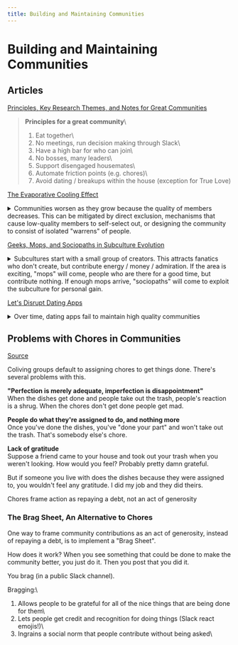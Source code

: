 ```yaml
---
title: Building and Maintaining Communities
---
```


# Building and Maintaining Communities

## Articles
[Principles, Key Research Themes, and Notes for Great Communities][003]

> **Principles for a great community**\
> 1. Eat together\
> 2. No meetings, run decision making through Slack\
> 3. Have a high bar for who can join\
> 4. No bosses, many leaders\
> 5. Support disengaged housemates\
> 6. Automate friction points (e.g. chores)\
> 7. Avoid dating / breakups within the house (exception for True Love)

[The Evaporative Cooling Effect][004]

<details>
<summary>
Communities worsen as they grow because the quality of members decreases. This can be mitigated by direct exclusion, mechanisms that cause low-quality members to self-select out, or designing the community to consist of isolated "warrens" of people.
</summary>

> If anyone can join your community, then the people most likely to join are those who are below the average quality of your community because they have the most to gain. Once they're in, unless contained, they end up harming the health of the community over the long term.

> Social Gatings are mechanisms that allow participants to self-select out of the group. Unlike direct exclusion, it works in a much more scalable fashion. Nicheness is one possible social gate, charging money is another popular one.

> There are two fundamental patterns of social organization: plaza and warrens. In the plaza design, there is a central plaza and every person's interaction is seen by every other person. In the warren design, the space is broken up into a series of smaller warrens and you can only see the warren you are currently in. Plazas grow by becoming larger, warrens grow by adding more warrens.
>
> Warrens are notoriously difficult to get started. New users, stuck in empty warrens often don't know how to connect to hubs of activity. The onboarding process is crucial and still not well understood. On the other hand, plazas only need to be started once and then they remain a hive of activity for new users to participate in from the first day.
>
> The killer feature of warrens is that they allow your community to become almost perfectly scale free and grow like mad without ever sacrificing quality.
</details>

[Geeks, Mops, and Sociopaths in Subculture Evolution][005]

<details>
<summary>
Subcultures start with a small group of creators. This attracts fanatics who don't create, but contribute energy / money / admiration. If the area is exciting, "mops" will come, people who are there for a good time, but contribute nothing. If enough mops arrive, "sociopaths" will come to exploit the subculture for personal gain.
</summary>

> A small group of creators invent an exciting New Thing. Riffing off each other, they produce examples and variants, and share them for mutual enjoyment.
>
> The new scene draws fanatics. Fanatics don't create, but they contribute energy (time, money, adulation, organization, analysis) to support the creators.
>
> Creators and fanatics are both geeks. They totally love the New Thing, they're fascinated with all its esoteric ins and outs, and they spend all available time either doing it or talking about it.
>
> If the scene is sufficiently geeky, it remains a strictly geek thing; a weird hobby, not a subculture.
>
> If the scene is unusually exciting, and the New Thing can be appreciated without having to get utterly geeky about details, it draws mops. Mops are fans, but not rabid fans like the fanatics. They show up to have a good time, and contribute as little as they reasonably can in exchange.
>
> Mops also dilute the culture. The New Thing, although attractive, is more intense and weird and complicated than mops would prefer. Their favorite songs are the ones that are least the New Thing, and more like other, popular things. Some creators oblige with less radical, friendlier, simpler creations.
>
> A large subculture with mops is ripe for exploitation. The creators generate cultural capital, i.e. cool. The fanatics generate social capital: a network of relationships—strong ones among the geeks, and weaker but numerous ones with mops. The mops, when properly squeezed, produce liquid capital, i.e. money. None of those groups have any clue about how to extract and manipulate any of those forms of capital.
>
> The sociopaths quickly become best friends with selected creators. They dress just like the creators—only better. They talk just like the creators—only smoother. They may even do some creating—competently, if not creatively.
>
> Sociopaths become the coolest kids in the room, demoting the creators and work out how to monetize mops.
>
> What can you do to prevent the invasion of mops?
>
> You can charge them admission, but they'll inevitably argue that this is wrong because capitalism is evil.
>
> You can exclude mops. Mop exclusion keeps the subculture comfortable for geeks, but severely limits its potential. Often there's a struggle between geeks who like their cozy little club as it is, and geeks who want a shot at greatness—for themselves, or the group. In any case, if the New Thing is cool enough, mops will get in regardless.
>
> What can you do to prevent the invasion of sociopaths if you're a creator?
>
> Be slightly evil. Learn and use some of the sociopaths' tricks and capture more of the value you create (and get better at ejecting true sociopaths).
</details>

[Let's Disrupt Dating Apps][010]

<details>
<summary>
Over time, dating apps fail to maintain high quality communities
</summary>

> **How to fix dating apps**
> 1. Don't call it a "dating" app. The app should be labeled as a "singles" app.
> 2. Focus on having a good time. The "conversion" shouldn't be a match, it should be having a fun night out.
> 3. Enforce a 50:50 ratio. This might bring DAUs down, but without enforcing a M:F ratio, you end up with asymmetric markets.
> 4. Without becoming a meetup app, the app should occasionally push events — concerts, hikes, movie nights — with groups of 6-10 people.
> 5. Avoid ELOs and other ranking algorithms.
> 6. Have a vetting process with a zero-tolerance policy for bad apples
</details>

## Problems with Chores in Communities
[Source][012]

Coliving groups default to assigning chores to get things done. There's several problems with this.

**"Perfection is merely adequate, imperfection is disappointment"**\
When the dishes get done and people take out the trash, people's reaction is a shrug. When the chores don't get done people get mad.

**People do what they're assigned to do, and nothing more**\
Once you've done the dishes, you've "done your part" and won't take out the trash. That's somebody else's chore.

**Lack of gratitude**\
Suppose a friend came to your house and took out your trash when you weren't looking. How would you feel? Probably pretty damn grateful.

But if someone you live with does the dishes because they were assigned to, you wouldn't feel any gratitude. I did my job and they did theirs.

Chores frame action as repaying a debt, not an act of generosity

### The Brag Sheet, An Alternative to Chores
One way to frame community contributions as an act of generosity, instead of repaying a debt, is to implement a "Brag Sheet".

How does it work? When you see something that could be done to make the community better, you just do it. Then you post that you did it.

You brag (in a public Slack channel).

Bragging:\
1. Allows people to be grateful for all of the nice things that are being done for them\
2. Lets people get credit and recognition for doing things (Slack react emojis!)\
3. Ingrains a social norm that people contribute without being asked\

## <!-- Links -->
[001]: https://archive.house/
[002]: https://incepto.house/
[003]: https://jasonbenn.com/tag/community
[004]: https://web.archive.org/web/20101012105003/http://blog.bumblebeelabs.com/social-software-sundays-2-the-evaporative-cooling-effect/
[005]: https://meaningness.com/geeks-mops-sociopaths
[006]: http://www.visakanv.com/blog/communities/
[007]: https://jasonbenn.com/post/andrea-from-embassy-sf
[008]: https://www.goodreads.com/book/show/8533733-creating-cohousing
[009]: https://miro.com/app/board/o9J_kqjkZeA=/
[010]: https://dvt.name/2020/02/24/rfc-lets-disrupt-dating-apps/
[011]: https://www.ic.org/
[012]: https://supernuclear.substack.com/p/fairness-is-overrated-and-bragging-is-underrated-motivational-systems-for-coliving-and-beyond-c83acf9f88c9

